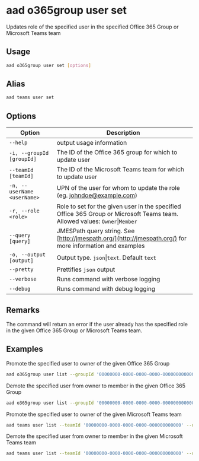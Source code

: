 # aad o365group user set

Updates role of the specified user in the specified Office 365 Group or Microsoft Teams team

## Usage

```sh
aad o365group user set [options]
```

## Alias

```sh
aad teams user set
```

## Options

Option|Description
------|-----------
`--help`|output usage information
`-i, --groupId [groupId]`|The ID of the Office 365 group for which to update user
`--teamId [teamId]`|The ID of the Microsoft Teams team for which to update user
`-n, --userName <userName>`|UPN of the user for whom to update the role (eg. johndoe@example.com)
`-r, --role <role>`|Role to set for the given user in the specified Office 365 Group or Microsoft Teams team. Allowed values: `Owner`&#x7c;`Member`
`--query [query]`|JMESPath query string. See [http://jmespath.org/](http://jmespath.org/) for more information and examples
`-o, --output [output]`|Output type. `json`&#x7c;`text`. Default `text`
`--pretty`|Prettifies `json` output
`--verbose`|Runs command with verbose logging
`--debug`|Runs command with debug logging

## Remarks

The command will return an error if the user already has the specified role in the given Office 365 Group or Microsoft Teams team.

## Examples

Promote the specified user to owner of the given Office 365 Group

```sh
aad o365group user list --groupId '00000000-0000-0000-0000-000000000000' --userName 'anne.matthews@contoso.onmicrosoft.com' --role Owner
```

Demote the specified user from owner to member in the given Office 365 Group

```sh
aad o365group user list --groupId '00000000-0000-0000-0000-000000000000' --userName 'anne.matthews@contoso.onmicrosoft.com' --role Member
```

Promote the specified user to owner of the given Microsoft Teams team

```sh
aad teams user list --teamId '00000000-0000-0000-0000-000000000000' --userName 'anne.matthews@contoso.onmicrosoft.com' --role Owner
```

Demote the specified user from owner to member in the given Microsoft Teams team

```sh
aad teams user list --teamId '00000000-0000-0000-0000-000000000000' --userName 'anne.matthews@contoso.onmicrosoft.com' --role Member
```
